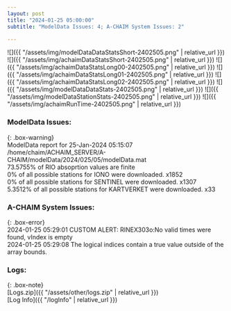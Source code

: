 ```yaml
---
layout: post
title: "2024-01-25 05:00:00"
subtitle: "ModelData Issues: 4; A-CHAIM System Issues: 2"

---
```


![]({{ "/assets/img/modelDataDataStatsShort-2402505.png" | relative_url }})
![]({{ "/assets/img/achaimDataStatsShort-2402505.png" | relative_url }})
![]({{ "/assets/img/achaimDataStatsLong00-2402505.png" | relative_url }})
![]({{ "/assets/img/achaimDataStatsLong01-2402505.png" | relative_url }})
![]({{ "/assets/img/achaimDataStatsLong02-2402505.png" | relative_url }})
![]({{ "/assets/img/modelDataDataStats-2402505.png" | relative_url }})
![]({{ "/assets/img/modelDataStationStats-2402505.png" | relative_url }})
![]({{ "/assets/img/achaimRunTime-2402505.png" | relative_url }})


### ModelData Issues:  
  
{: .box-warning}  
 ModelData report for 25-Jan-2024 05:15:07   
 /home/chaim/ACHAIM_SERVER/A-CHAIM/modelData/2024/025/05/modelData.mat   
 73.5755% of RIO absoprtion values are finite   
 0% of all possible stations for IONO were downloaded. x1852   
 0% of all possible stations for SENTINEL were downloaded. x1307   
 5.3512% of all possible stations for KARTVERKET were downloaded. x33   
  
### A-CHAIM System Issues:  
  
{: .box-error}  
2024-01-25 05:29:01 CUSTOM ALERT: RINEX303o:No valid times were found, vIndex is empty  
2024-01-25 05:29:08 The logical indices contain a true value outside of the array bounds.  

### Logs:  
  
{: .box-note}  
[Logs.zip]({{ "/assets/other/logs.zip" | relative_url }})  
[Log Info]({{ "/logInfo" | relative_url }})  
